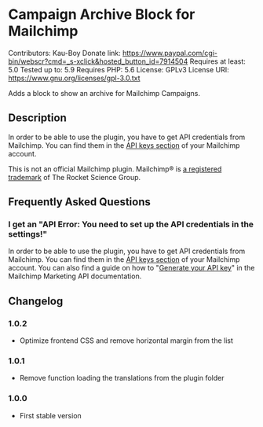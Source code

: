 # Campaign Archive Block for Mailchimp

Contributors: Kau-Boy
Donate link: https://www.paypal.com/cgi-bin/webscr?cmd=_s-xclick&hosted_button_id=7914504
Requires at least: 5.0
Tested up to: 5.9
Requires PHP: 5.6
License: GPLv3
License URI: https://www.gnu.org/licenses/gpl-3.0.txt

Adds a block to show an archive for Mailchimp Campaigns.

## Description
In order to be able to use the plugin, you have to get API credentials from Mailchimp. You can find them in the [API keys section](https://us1.admin.mailchimp.com/account/api/) of your Mailchimp account.

This is not an official Mailchimp plugin. Mailchimp® is [a registered trademark](https://mailchimp.com/legal/copyright/) of The Rocket Science Group.

## Frequently Asked Questions

### I get an "API Error: You need to set up the API credentials in the settings!"

In order to be able to use the plugin, you have to get API credentials from Mailchimp. You can find them in the [API keys section](https://us1.admin.mailchimp.com/account/api/) of your Mailchimp account. You can also find a guide on how to "[Generate your API key](https://mailchimp.com/developer/marketing/guides/quick-start/#generate-your-api-key)" in the Mailchimp Marketing API documentation.

## Changelog

### 1.0.2
* Optimize frontend CSS and remove horizontal margin from the list

### 1.0.1
* Remove function loading the translations from the plugin folder

### 1.0.0
* First stable version
